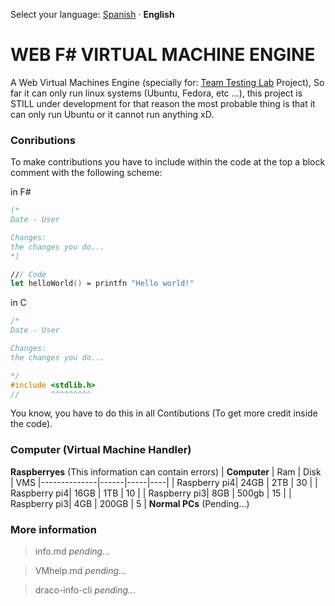 Select your language:
 [Spanish](README_ES.md) · **English** 

# WEB F# VIRTUAL MACHINE ENGINE
A Web Virtual Machines Engine (specially for: [Team Testing Lab](https://yd) Project), So far it can only run linux systems (Ubuntu, Fedora, etc ...), this project is STILL under development for that reason the most probable thing is that it can only run Ubuntu or it cannot run anything xD.



### Conributions
To make contributions you have to include within the code at the top a block comment with the following scheme:

in F#
```fs
(*
Date - User

Changes:
the changes you do...
*)

/// Code
let helloWorld() = printfn "Hello world!"

```


in C
```c
/*
Date - User

Changes:
the changes you do...

*/
#include <stdlib.h>
//       ^^^^^^^^^
```
You know, you have to do this in all Contibutions (To get more credit inside the code).


### Computer (Virtual Machine Handler)
**Raspberryes**
(This information can contain errors)
| **Computer** | Ram | Disk | VMS
|--------------|------|-----|----|
| Raspberry pi4| 24GB | 2TB | 30 |
| Raspberry pi4| 16GB | 1TB | 10 |
| Raspberry pi3| 8GB | 500gb | 15 |
| Raspberry pi3| 4GB | 200GB | 5 |
**Normal PCs**
(Pending...)

### More information

> info.md *pending...*

> VMhelp.md *pending...*

> draco-info-cli *pending...*




